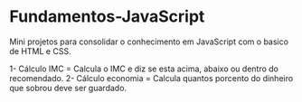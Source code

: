 # Fundamentos-JavaScript
Mini projetos para consolidar o conhecimento em JavaScript com o basico de HTML e CSS.

1- Cálculo IMC = Calcula o IMC e diz se esta acima, abaixo ou dentro do recomendado.
2- Cálculo economia = Calcula quantos porcento do dinheiro que sobrou deve ser guardado.
